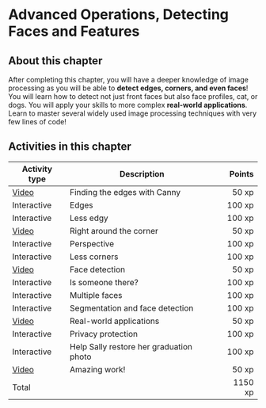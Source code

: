 # Advanced Operations, Detecting Faces and Features

## About this chapter

After completing this chapter, you will have a deeper knowledge of image processing as you will be able to **detect edges, corners, and even faces**! You will learn how to detect not just front faces but also face profiles, cat, or dogs. You will apply your skills to more complex **real-world applications**. Learn to master several widely used image processing techniques with very few lines of code!

## Activities in this chapter

Activity type   | Description                                  | Points
----------------|----------------------------------------------|--------:
[Video](1.mp4)  | Finding the edges with Canny                 |   50 xp
Interactive     | Edges                                        |  100 xp
Interactive     | Less edgy                                    |  100 xp
[Video](2.mp4)  | Right around the corner                      |   50 xp
Interactive     | Perspective                                  |  100 xp
Interactive     | Less corners                                 |  100 xp
[Video](3.mp4)  | Face detection                               |   50 xp
Interactive     | Is someone there?                            |  100 xp
Interactive     | Multiple faces                               |  100 xp
Interactive     | Segmentation and face detection              |  100 xp
[Video](4.mp4)  | Real-world applications                      |   50 xp
Interactive     | Privacy protection                           |  100 xp
Interactive     | Help Sally restore her graduation photo      |  100 xp
[Video](5.mp4)  | Amazing work!                                |   50 xp
Total           |                                              | 1150 xp
